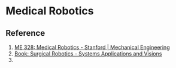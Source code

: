 # Medical Robotics

## Reference
1. [ME 328: Medical Robotics - Stanford | Mechanical Engineering](https://web.stanford.edu/class/me328/)
2. [Book: Surgical Robotics - Systems Applications and Visions](https://link.springer.com/book/10.1007/978-1-4419-1126-1)
3. 
